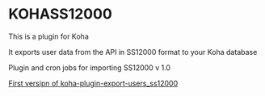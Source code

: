 # KOHASS12000

This is a plugin for Koha

It exports user data from the API in SS12000 format to your Koha database

Plugin and cron jobs for importing SS12000 v 1.0

[First versipn of koha-plugin-export-users_ss12000](https://github.com/imCodePartnerAB/KOHASS12000/blob/main/koha-plugin-export-users_ss12000_v1.kpz)
